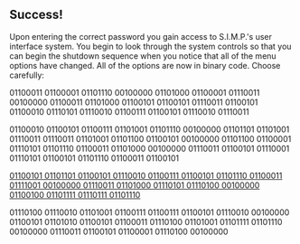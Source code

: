 ## Success!

Upon entering the correct password you gain access to S.I.M.P.'s user interface system. You begin to look through the system controls so that you can begin the shutdown sequence when you notice that all of the menu options have changed. All of the options are now in binary code. Choose carefully:

01100011 01100001 01101110 00100000 01101000 01100001 01110011 00100000 01100011 01101000 01100101 01100101 01110011 01100101 01100010 01110101 01110010 01100111 01100101 01110010 01110011

01100010 01100101 01100111 01101001 01101110 00100000 01101101 01101001 01110011 01110011 01101001 01101100 01100101 00100000 01101100 01100001 01110101 01101110 01100011 01101000 00100000 01110011 01100101 01110001 01110101 01100101 01101110 01100011 01100101

[01100101 01101101 01100101 01110010 01100111 01100101 01101110 01100011 01111001 00100000 01110011 01101000 01110101 01110100 00100000 01100100 01101111 01110111 01101110]('choice_2.md')

01110100 01110010 01101001 01100111 01100111 01100101 01110010 00100000 01100101 01101010 01100101 01100011 01110100 01101001 01101111 01101110 00100000 01110011 01100101 01100001 01110100 00100000 